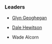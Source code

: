 ### Leaders
* [Glyn Geoghegan](mailto:glyng@owasp.org)
* [Dale Hewitson](mailto:dale.hewitson@owasp.org)

*  Wade Alcorn

